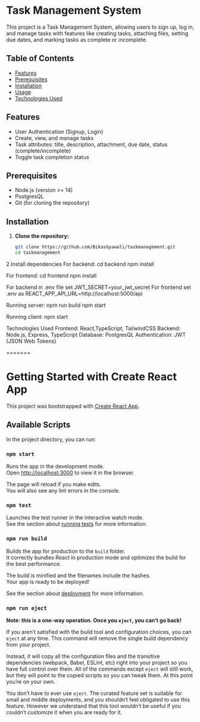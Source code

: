 
# Task Management System

This project is a Task Management System, allowing users to sign up, log in, and manage tasks with features like creating tasks, attaching files, setting due dates, and marking tasks as complete or incomplete.

## Table of Contents
- [Features](#features)
- [Prerequisites](#prerequisites)
- [Installation](#installation)
- [Usage](#usage)
- [Technologies Used](#technologies-used)

## Features
- User Authentication (Signup, Login)
- Create, view, and manage tasks
- Task attributes: title, description, attachment, due date, status (complete/incomplete)
- Toggle task completion status

## Prerequisites
- Node.js (version >= 14)
- PostgresQL
- Git (for cloning the repository)

## Installation

1. **Clone the repository:**
   ```bash
   git clone https://github.com/BikasGyawali/taskmanagement.git
   cd taskmanagement

2.Install dependencies 
For backend: cd backend
npm install

For frontend: cd frontend
npm install

For backend in .env file set JWT_SECRET=your_jwt_secret
For frontend set .env as REACT_APP_API_URL=http://localhost:5000/api

Running server: 
npm run build
npm start

Running client: 
npm start

Technologies Used
Frontend: React,TypeScript, TailwindCSS
Backend: Node.js, Express, TypeScript
Database: PostgresQL
Authentication: JWT (JSON Web Tokens)


=======
# Getting Started with Create React App

This project was bootstrapped with [Create React App](https://github.com/facebook/create-react-app).

## Available Scripts

In the project directory, you can run:

### `npm start`

Runs the app in the development mode.\
Open [http://localhost:3000](http://localhost:3000) to view it in the browser.

The page will reload if you make edits.\
You will also see any lint errors in the console.

### `npm test`

Launches the test runner in the interactive watch mode.\
See the section about [running tests](https://facebook.github.io/create-react-app/docs/running-tests) for more information.

### `npm run build`

Builds the app for production to the `build` folder.\
It correctly bundles React in production mode and optimizes the build for the best performance.

The build is minified and the filenames include the hashes.\
Your app is ready to be deployed!

See the section about [deployment](https://facebook.github.io/create-react-app/docs/deployment) for more information.

### `npm run eject`

**Note: this is a one-way operation. Once you `eject`, you can’t go back!**

If you aren’t satisfied with the build tool and configuration choices, you can `eject` at any time. This command will remove the single build dependency from your project.

Instead, it will copy all the configuration files and the transitive dependencies (webpack, Babel, ESLint, etc) right into your project so you have full control over them. All of the commands except `eject` will still work, but they will point to the copied scripts so you can tweak them. At this point you’re on your own.

You don’t have to ever use `eject`. The curated feature set is suitable for small and middle deployments, and you shouldn’t feel obligated to use this feature. However we understand that this tool wouldn’t be useful if you couldn’t customize it when you are ready for it.

